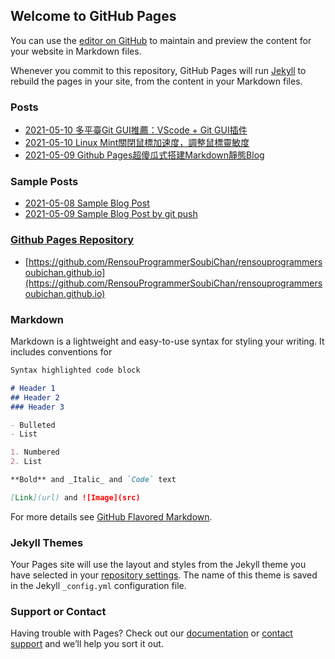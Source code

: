 ## Welcome to GitHub Pages

You can use the [editor on GitHub](https://github.com/RensouProgrammerSoubiChan/rensouprogrammersoubichan.github.io/edit/main/README.md) to maintain and preview the content for your website in Markdown files.

Whenever you commit to this repository, GitHub Pages will run [Jekyll](https://jekyllrb.com/) to rebuild the pages in your site, from the content in your Markdown files.

### Posts
- [2021-05-10 多平臺Git GUI推薦：VScode + Git GUI插件](https://rensouprogrammersoubichan.github.io/2021-05-10-multi-platform-git-gui)
- [2021-05-10 Linux Mint關閉鼠標加速度，調整鼠標靈敏度](https://rensouprogrammersoubichan.github.io/2021-05-10-disable-linux-mint-mouse-acceleration-modify-mouse-sensitivity)
- [2021-05-09 Github Pages超傻瓜式搭建Markdown靜態Blog](https://rensouprogrammersoubichan.github.io/2021-05-09-keepstupid-github-pages-blog.html)

### Sample Posts
- [2021-05-08 Sample Blog Post](https://rensouprogrammersoubichan.github.io/2021-05-08-sample)
- [2021-05-09 Sample Blog Post by git push](https://rensouprogrammersoubichan.github.io/2021-05-09-sample-apples)

### [Github Pages Repository](https://github.com/RensouProgrammerSoubiChan/rensouprogrammersoubichan.github.io)
- [https://github.com/RensouProgrammerSoubiChan/rensouprogrammersoubichan.github.io](https://github.com/RensouProgrammerSoubiChan/rensouprogrammersoubichan.github.io)

### Markdown

Markdown is a lightweight and easy-to-use syntax for styling your writing. It includes conventions for

```markdown
Syntax highlighted code block

# Header 1
## Header 2
### Header 3

- Bulleted
- List

1. Numbered
2. List

**Bold** and _Italic_ and `Code` text

[Link](url) and ![Image](src)
```

For more details see [GitHub Flavored Markdown](https://guides.github.com/features/mastering-markdown/).

### Jekyll Themes

Your Pages site will use the layout and styles from the Jekyll theme you have selected in your [repository settings](https://github.com/RensouProgrammerSoubiChan/rensouprogrammersoubichan.github.io/settings/pages). The name of this theme is saved in the Jekyll `_config.yml` configuration file.

### Support or Contact

Having trouble with Pages? Check out our [documentation](https://docs.github.com/categories/github-pages-basics/) or [contact support](https://support.github.com/contact) and we’ll help you sort it out.
